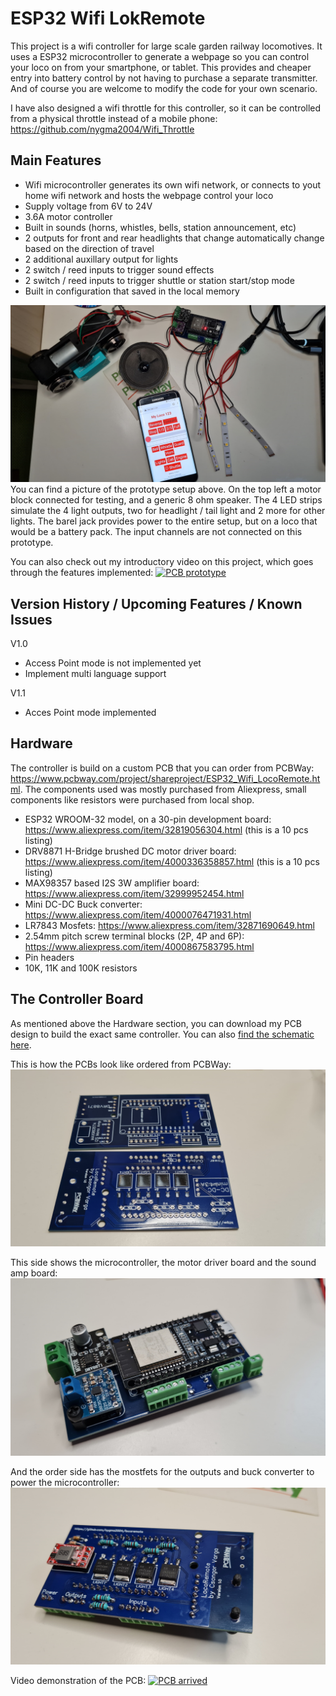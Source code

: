 # ESP32 Wifi LokRemote
This project is a wifi controller for large scale garden railway locomotives. It uses a ESP32 microcontroller to generate a webpage so you can control your loco on from your smartphone, or tablet. This provides and cheaper entry into battery control by not having to purchase a separate transmitter. And of course you are welcome to modify the code for your own scenario.

I have also designed a wifi throttle for this controller, so it can be controlled from a physical throttle instead of a mobile phone: https://github.com/nygma2004/Wifi_Throttle

## Main Features
- Wifi microcontroller generates its own wifi network, or connects to yout home wifi network and hosts the webpage control your loco
- Supply voltage from 6V to 24V
- 3.6A motor controller
- Built in sounds (horns, whistles, bells, station announcement, etc)
- 2 outputs for front and rear headlights that change automatically change based on the direction of travel
- 2 additional auxillary output for lights 
- 2 switch / reed inputs to trigger sound effects
- 2 switch / reed inputs to trigger shuttle or station start/stop mode
- Built in configuration that saved in the local memory

![Prototype setup](/img/with_phone_01.jpg)
You can find a picture of the prototype setup above. On the top left a motor block connected for testing, and a generic 8 ohm speaker. The 4 LED strips simulate the 4 light outputs, two for headlight / tail light and 2 more for other lights. The barel jack provides power to the entire setup, but on a loco that would be a battery pack. The input channels are not connected on this prototype. 

You can also check out my introductory video on this project, which goes through the features implemented:
[![PCB prototype](https://img.youtube.com/vi/NFEwV57PYEw/0.jpg)](https://www.youtube.com/watch?v=NFEwV57PYEw)
## Version History / Upcoming Features / Known Issues
V1.0
- Access Point mode is not implemented yet
- Implement multi language support

V1.1
- Acces Point mode implemented

## Hardware
The controller is build on a custom PCB that you can order from PCBWay: https://www.pcbway.com/project/shareproject/ESP32_Wifi_LocoRemote.html.
The components used was mostly purchased from Aliexpress, small components like resistors were purchased from local shop.
- ESP32 WROOM-32 model, on a 30-pin development board: https://www.aliexpress.com/item/32819056304.html (this is a 10 pcs listing)
- DRV8871 H-Bridge brushed DC motor driver board: https://www.aliexpress.com/item/4000336358857.html (this is a 10 pcs listing)
- MAX98357 based I2S 3W amplifier board: https://www.aliexpress.com/item/32999952454.html
- Mini DC-DC Buck converter: https://www.aliexpress.com/item/4000076471931.html
- LR7843 Mosfets: https://www.aliexpress.com/item/32871690649.html
- 2.54mm pitch screw terminal blocks (2P, 4P and 6P): https://www.aliexpress.com/item/4000867583795.html
- Pin headers
- 10K, 11K and 100K resistors
## The Controller Board
As mentioned above the Hardware section, you can download my PCB design to build the exact same controller. You can also [find the schematic here](/pcb/Schematic_LocoRemote_v1_0.pdf).

This is how the PCBs look like ordered from PCBWay:
![PCB](/img/pcb01.jpg)

This side shows the microcontroller, the motor driver board and the sound amp board:
![microcontroller side](/img/pcb02.jpg)

And the order side has the mostfets for the outputs and buck converter to power the microcontroller:
![microcontroller side](/img/pcb3.jpg)

Video demonstration of the PCB:
[![PCB arrived](https://img.youtube.com/vi/ANlh9ZKmcRU/0.jpg)](https://www.youtube.com/watch?v=ANlh9ZKmcRU)
